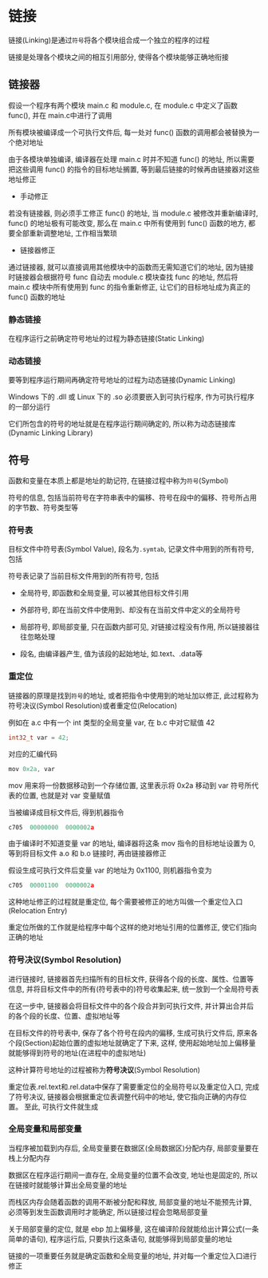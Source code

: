 <!--
 * @Description: 
 * @Version: 1.0
 * @Author: daLao
 * @Email: dalao@xxx.com
 * @Date: 2022-10-03 21:04:57
 * @LastEditors: Li Yuanhao
 * @LastEditTime: 2023-02-09 22:12:39
-->

# 链接

链接(Linking)是通过`符号`将各个模块组合成一个独立的程序的过程

链接是处理各个模块之间的相互引用部分, 使得各个模块能够正确地衔接


## 链接器

假设一个程序有两个模块 main.c 和 module.c, 在 module.c 中定义了函数 func(), 并在 main.c中进行了调用

所有模块被编译成一个可执行文件后, 每一处对 func() 函数的调用都会被替换为一个绝对地址

由于各模块单独编译, 编译器在处理 main.c 时并不知道 func() 的地址, 所以需要把这些调用 func() 的指令的目标地址搁置, 等到最后链接的时候再由链接器对这些地址修正

- 手动修正

若没有链接器, 则必须手工修正 func() 的地址, 当 module.c 被修改并重新编译时, func() 的地址极有可能改变, 那么在 main.c 中所有使用到 func() 函数的地方, 都要全部重新调整地址, 工作相当繁琐

- 链接器修正

通过链接器, 就可以直接调用其他模块中的函数而无需知道它们的地址, 因为链接时链接器会根据符号 func 自动去 module.c 模块查找 func 的地址, 然后将 main.c 模块中所有使用到 func 的指令重新修正, 让它们的目标地址成为真正的 func() 函数的地址


### 静态链接

在程序运行之前确定符号地址的过程为静态链接(Static Linking)


### 动态链接

要等到程序运行期间再确定符号地址的过程为动态链接(Dynamic Linking)

Windows 下的 .dll 或 Linux 下的 .so 必须要嵌入到可执行程序, 作为可执行程序的一部分运行

它们所包含的符号的地址就是在程序运行期间确定的, 所以称为动态链接库(Dynamic Linking Library)


## 符号

函数和变量在本质上都是地址的助记符, 在链接过程中称为`符号`(Symbol)

符号的信息, 包括当前符号在字符串表中的偏移、符号在段中的偏移、符号所占用的字节数、符号类型等


### 符号表

目标文件中符号表(Symbol Value), 段名为`.symtab`, 记录文件中用到的所有符号, 包括

符号表记录了当前目标文件用到的所有符号, 包括

- 全局符号, 即函数和全局变量, 可以被其他目标文件引用

- 外部符号, 即在当前文件中使用到、却没有在当前文件中定义的全局符号

- 局部符号, 即局部变量, 只在函数内部可见, 对链接过程没有作用, 所以链接器往往忽略处理

- 段名, 由编译器产生, 值为该段的起始地址, 如.text、.data等


### 重定位

链接器的原理是找到`符号`的地址, 或者把指令中使用到的地址加以修正, 此过程称为符号决议(Symbol Resolution)或者重定位(Relocation)


例如在 a.c 中有一个 int 类型的全局变量 var, 在 b.c 中对它赋值 42

```c
int32_t var = 42;
```

对应的汇编代码

```c
mov 0x2a, var
```

mov 用来将一份数据移动到一个存储位置, 这里表示将 0x2a 移动到 var 符号所代表的位置, 也就是对 var 变量赋值

当被编译成目标文件后, 得到机器指令

```c
c705  00000000  0000002a
```

由于编译时不知道变量 var 的地址, 编译器将这条 mov 指令的目标地址设置为 0, 等到将目标文件 a.o 和 b.o 链接时, 再由链接器修正

假设生成可执行文件后变量 var 的地址为 0x1100, 则机器指令变为

```c
c705  00001100  0000002a
```

这种地址修正的过程就是重定位, 每个需要被修正的地方叫做一个重定位入口(Relocation Entry)

重定位所做的工作就是给程序中每个这样的绝对地址引用的位置修正, 使它们指向正确的地址


### 符号决议(Symbol Resolution)

进行链接时, 链接器首先扫描所有的目标文件, 获得各个段的长度、属性、位置等信息, 并将目标文件中的所有(符号表中的)符号收集起来, 统一放到一个全局符号表

在这一步中, 链接器会将目标文件中的各个段合并到可执行文件, 并计算出合并后的各个段的长度、位置、虚拟地址等

在目标文件的符号表中, 保存了各个符号在段内的偏移, 生成可执行文件后, 原来各个段(Section)起始位置的虚拟地址就确定了下来, 这样, 使用起始地址加上偏移量就能够得到符号的地址(在进程中的虚拟地址)

这种计算符号地址的过程被称为**符号决议**(Symbol Resolution)

重定位表.rel.text和.rel.data中保存了需要重定位的全局符号以及重定位入口, 完成了符号决议, 链接器会根据重定位表调整代码中的地址, 使它指向正确的内存位置。
至此, 可执行文件就生成


### 全局变量和局部变量

当程序被加载到内存后, 全局变量要在数据区(全局数据区)分配内存, 局部变量要在栈上分配内存

数据区在程序运行期间一直存在, 全局变量的位置不会改变, 地址也是固定的, 所以在链接时就能够计算出全局变量的地址

而栈区内存会随着函数的调用不断被分配和释放, 局部变量的地址不能预先计算, 必须等到发生函数调用时才能确定, 所以链接过程会忽略局部变量

关于局部变量的定位, 就是 ebp 加上偏移量, 这在编译阶段就能给出计算公式(一条简单的语句), 程序运行后, 只要执行这条语句, 就能够得到局部变量的地址

链接的一项重要任务就是确定函数和全局变量的地址, 并对每一个重定位入口进行修正
